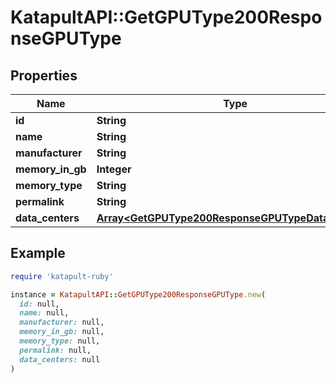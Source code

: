 # KatapultAPI::GetGPUType200ResponseGPUType

## Properties

| Name | Type | Description | Notes |
| ---- | ---- | ----------- | ----- |
| **id** | **String** |  | [optional] |
| **name** | **String** |  | [optional] |
| **manufacturer** | **String** |  | [optional] |
| **memory_in_gb** | **Integer** |  | [optional] |
| **memory_type** | **String** |  | [optional] |
| **permalink** | **String** |  | [optional] |
| **data_centers** | [**Array&lt;GetGPUType200ResponseGPUTypeDataCenters&gt;**](GetGPUType200ResponseGPUTypeDataCenters.md) |  | [optional] |

## Example

```ruby
require 'katapult-ruby'

instance = KatapultAPI::GetGPUType200ResponseGPUType.new(
  id: null,
  name: null,
  manufacturer: null,
  memory_in_gb: null,
  memory_type: null,
  permalink: null,
  data_centers: null
)
```

